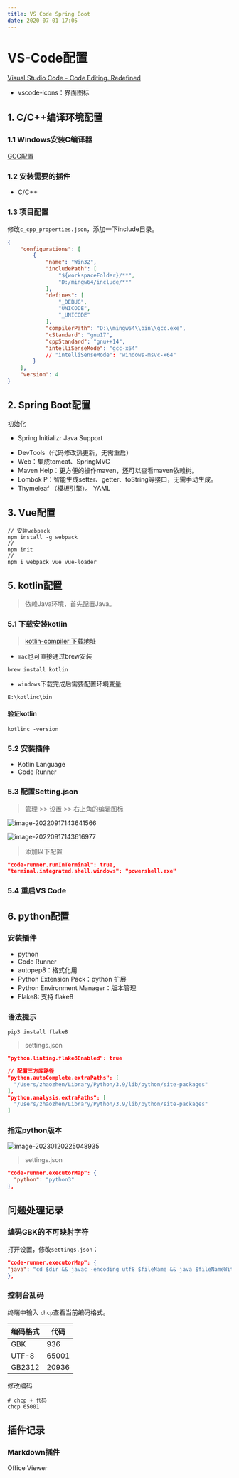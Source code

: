 ```yaml
---
title: VS Code Spring Boot
date: 2020-07-01 17:05
---
```

# VS-Code配置

[Visual Studio Code - Code Editing. Redefined](https://code.visualstudio.com/)

* vscode-icons：界面图标



## 1. C/C++编译环境配置

### 1.1 Windows安装C编译器

[GCC配置](./GCC配置.md)

### 1.2 安装需要的插件

- C/C++

### 1.3 项目配置

修改``c_cpp_properties.json``，添加一下include目录。

```json
{
    "configurations": [
        {
            "name": "Win32",
            "includePath": [
                "${workspaceFolder}/**",
                "D:/mingw64/include/**"
            ],
            "defines": [
                "_DEBUG",
                "UNICODE",
                "_UNICODE"
            ],
            "compilerPath": "D:\\mingw64\\bin\\gcc.exe",
            "cStandard": "gnu17",
            "cppStandard": "gnu++14",
            "intelliSenseMode": "gcc-x64"
            // "intelliSenseMode": "windows-msvc-x64"
        }
    ],
    "version": 4
}

```



## 2. Spring Boot配置

初始化

* Spring Initializr Java Support

- DevTools（代码修改热更新，无需重启）
- Web：集成tomcat、SpringMVC
- Maven Help：更方便的操作maven，还可以查看maven依赖树。
- Lombok P：智能生成setter、getter、toString等接口，无需手动生成。
- Thymeleaf （模板引擎）。
  YAML

## 3. Vue配置

```shell
// 安装webpack
npm install -g webpack 
// 
npm init
//
npm i webpack vue vue-loader

```



## 5. kotlin配置

> 依赖Java环境，首先配置Java。

### 5.1 下载安装kotlin

> [kotlin-compiler 下载地址](https://github.com/JetBrains/kotlin/releases)

- ``mac``也可直接通过brew安装

```shell
brew install kotlin
```

- ``windows``下载完成后需要配置环境变量

```shell
E:\kotlinc\bin
```

#### 验证kotlin

```shell
kotlinc -version
```

### 5.2 安装插件

- Kotlin Language
- Code Runner


### 5.3 配置Setting.json

> 管理 >> 设置 >> 右上角的编辑图标

![image-20220917143641566](./VS-Code%E9%85%8D%E7%BD%AE.assets/image-20220917143641566.png)

![image-20220917143616977](./VS-Code%E9%85%8D%E7%BD%AE.assets/image-20220917143616977.png)

> 添加以下配置

```json
"code-runner.runInTerminal": true,
"terminal.integrated.shell.windows": "powershell.exe"
```

### 5.4 重启VS Code



## 6. python配置

### 安装插件

* python
* Code Runner
* autopep8：格式化用
* Python Extension Pack：python 扩展
* Python Environment Manager：版本管理
* Flake8: 支持 flake8

### 语法提示

```shell
pip3 install flake8
```

> settings.json

```json
"python.linting.flake8Enabled": true

// 配置三方库路径
"python.autoComplete.extraPaths": [
  "/Users/zhaozhen/Library/Python/3.9/lib/python/site-packages"
],
"python.analysis.extraPaths": [
  "/Users/zhaozhen/Library/Python/3.9/lib/python/site-packages"
]
```

### 指定python版本

![image-20230120225048935](VS-Code配置.assets/image-20230120225048935.png)

> settings.json

```json
"code-runner.executorMap": {
  "python": "python3"
},
```



## 问题处理记录

### 编码GBK的不可映射字符

打开设置，修改`settings.json`：

```json
"code-runner.executorMap": {
"java": "cd $dir && javac -encoding utf8 $fileName && java $fileNameWithoutExt",
},
```



### 控制台乱码

终端中输入 ``chcp``查看当前编码格式。

| 编码格式 | 代码  |
| -------- | ----- |
| GBK      | 936   |
| UTF-8    | 65001 |
| GB2312   | 20936 |

修改编码

```shell
# chcp + 代码
chcp 65001
```



## 插件记录

### Markdown插件

Office Viewer
